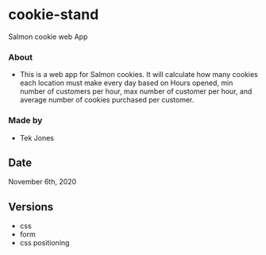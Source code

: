 # cookie-stand
Salmon cookie web App

### About
- This is a web app for Salmon cookies. It will calculate how many cookies each location must make every day based on Hours opened, min number of customers per hour, max number of customer per hour, and average number of cookies purchased per customer.

### Made by
- Tek Jones


## Date
November 6th, 2020



## Versions
- css
- form
- css positioning 